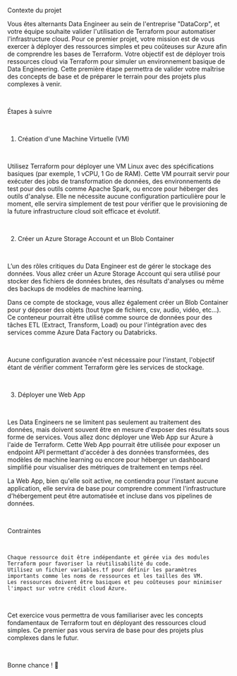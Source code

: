 Contexte du projet

Vous êtes alternants Data Engineer au sein de l'entreprise "DataCorp", et votre équipe souhaite valider l'utilisation de Terraform pour automatiser l'infrastructure cloud. Pour ce premier projet, votre mission est de vous exercer à déployer des ressources simples et peu coûteuses sur Azure afin de comprendre les bases de Terraform.
Votre objectif est de déployer trois ressources cloud via Terraform pour simuler un environnement basique de Data Engineering. Cette première étape permettra de valider votre maîtrise des concepts de base et de préparer le terrain pour des projets plus complexes à venir.

​

Étapes à suivre

​

1. Création d'une Machine Virtuelle (VM)

​

Utilisez Terraform pour déployer une VM Linux avec des spécifications basiques (par exemple, 1 vCPU, 1 Go de RAM). Cette VM pourrait servir pour exécuter des jobs de transformation de données, des environnements de test pour des outils comme Apache Spark, ou encore pour héberger des outils d'analyse. Elle ne nécessite aucune configuration particulière pour le moment, elle servira simplement de test pour vérifier que le provisioning de la future infrastructure cloud soit efficace et évolutif.

​

2. Créer un Azure Storage Account et un Blob Container

​

L’un des rôles critiques du Data Engineer est de gérer le stockage des données. Vous allez créer un Azure Storage Account qui sera utilisé pour stocker des fichiers de données brutes, des résultats d'analyses ou même des backups de modèles de machine learning.

Dans ce compte de stockage, vous allez également créer un Blob Container pour y déposer des objets (tout type de fichiers, csv, audio, vidéo, etc...). Ce conteneur pourrait être utilisé comme source de données pour des tâches ETL (Extract, Transform, Load) ou pour l'intégration avec des services comme Azure Data Factory ou Databricks.

​

Aucune configuration avancée n'est nécessaire pour l'instant, l'objectif étant de vérifier comment Terraform gère les services de stockage.

​

3. Déployer une Web App

​

Les Data Engineers ne se limitent pas seulement au traitement des données, mais doivent souvent être en mesure d'exposer des résultats sous forme de services. Vous allez donc déployer une Web App sur Azure à l'aide de Terraform. Cette Web App pourrait être utilisée pour exposer un endpoint API permettant d'accéder à des données transformées, des modèles de machine learning ou encore pour héberger un dashboard simplifié pour visualiser des métriques de traitement en temps réel.

La Web App, bien qu'elle soit active, ne contiendra pour l'instant aucune application, elle servira de base pour comprendre comment l'infrastructure d'hébergement peut être automatisée et incluse dans vos pipelines de données.

​

Contraintes

​

    Chaque ressource doit être indépendante et gérée via des modules Terraform pour favoriser la réutilisabilité du code.
    Utilisez un fichier variables.tf pour définir les paramètres importants comme les noms de ressources et les tailles des VM.
    Les ressources doivent être basiques et peu coûteuses pour minimiser l'impact sur votre crédit cloud Azure.

​

Cet exercice vous permettra de vous familiariser avec les concepts fondamentaux de Terraform tout en déployant des ressources cloud simples. Ce premier pas vous servira de base pour des projets plus complexes dans le futur.

​

Bonne chance ! 🦾
